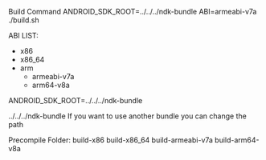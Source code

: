 Build Command
ANDROID_SDK_ROOT=../../../ndk-bundle ABI=armeabi-v7a ./build.sh

ABI LIST:
- x86
- x86_64
- arm 
  - armeabi-v7a
  - arm64-v8a

ANDROID_SDK_ROOT=../../../ndk-bundle 

../../../ndk-bundle If you want to use another bundle you can change the path


Precompile Folder: build-x86 build-x86_64 build-armeabi-v7a build-arm64-v8a
